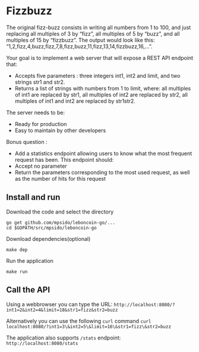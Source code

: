 # Fizzbuzz
 
The original fizz-buzz consists in writing all numbers from 1 to 100, and just replacing all multiples of 3 by “fizz”, all multiples of 5 by “buzz”, and all multiples of 15 by “fizzbuzz”. The output would look like this: “1,2,fizz,4,buzz,fizz,7,8,fizz,buzz,11,fizz,13,14,fizzbuzz,16,...”.

Your goal is to implement a web server that will expose a REST API endpoint that:
- Accepts five parameters : three integers int1, int2 and limit, and two strings str1 and str2.
- Returns a list of strings with numbers from 1 to limit, where: all multiples of int1 are replaced by str1, all multiples of int2 are replaced by str2, all multiples of int1 and int2 are replaced by str1str2.

The server needs to be:
- Ready for production
- Easy to maintain by other developers
 
Bonus question :
- Add a statistics endpoint allowing users to know what the most frequent request has been. This endpoint should:
- Accept no parameter
- Return the parameters corresponding to the most used request, as well as the number of hits for this request

## Install and run

Download the code and select the directory
```
go get github.com/mpsido/leboncoin-go/...
cd $GOPATH/src/mpsido/leboncoin-go
```

Download dependencies(optional)
```
make dep
```

Run the application
```
make run
```

## Call the API

Using a webbrowser you can type the URL: `http://localhost:8080/?int1=2&int2=4&limit=18&str1=fizz&str2=buzz`

Alternatively you can use the following `curl` command `curl localhost:8080/?int1=3\&int2=5\&limit=16\&str1=fizz\&str2=buzz`

The application also supports `/stats` endpoint: `http://localhost:8080/stats`
